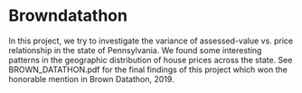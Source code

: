# Browndatathon
In this project, we try to investigate the variance of assessed-value vs. price relationship in the state of Pennsylvania. We found some interesting patterns in the geographic distribution of house prices across the state. See BROWN_DATATHON.pdf for the final findings of this project which won the honorable mention in Brown Datathon, 2019.
